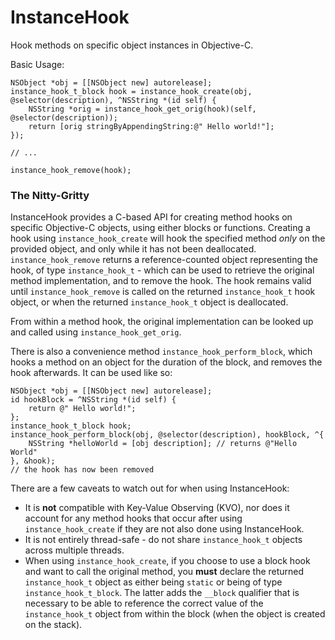 InstanceHook
============

Hook methods on specific object instances in Objective-C.

Basic Usage:

    NSObject *obj = [[NSObject new] autorelease];
    instance_hook_t_block hook = instance_hook_create(obj, @selector(description), ^NSString *(id self) {
		NSString *orig = instance_hook_get_orig(hook)(self, @selector(description));
		return [orig stringByAppendingString:@" Hello world!"];
	});
	
	// ...
	
	instance_hook_remove(hook);

### The Nitty-Gritty

InstanceHook provides a C-based API for creating method hooks on specific Objective-C objects, using either blocks or functions. Creating a hook using `instance_hook_create` will hook the specified method *only* on the provided object, and only while it has not been deallocated. `instance_hook_remove` returns a reference-counted object representing the hook, of type `instance_hook_t` - which can be used to retrieve the original method implementation, and to remove the hook. The hook remains valid until `instance_hook_remove` is called on the returned `instance_hook_t` hook object, or when the returned `instance_hook_t` object is deallocated.

From within a method hook, the original implementation can be looked up and called using `instance_hook_get_orig`. 

There is also a convenience method `instance_hook_perform_block`, which hooks a method on an object for the duration of the block, and removes the hook afterwards. It can be used like so:

	NSObject *obj = [[NSObject new] autorelease];
	id hookBlock = ^NSString *(id self) {
		return @" Hello world!";
	};
	instance_hook_t_block hook;
	instance_hook_perform_block(obj, @selector(description), hookBlock, ^{
		NSString *helloWorld = [obj description]; // returns @"Hello World"
	}, &hook);
	// the hook has now been removed

There are a few caveats to watch out for when using InstanceHook:

* It is **not** compatible with Key-Value Observing (KVO), nor does it account for any method hooks that occur after using `instance_hook_create` if they are not also done using InstanceHook.
* It is not entirely thread-safe - do not share `instance_hook_t` objects across multiple threads.
* When using `instance_hook_create`, if you choose to use a block hook and want to call the original method, you **must** declare the returned `instance_hook_t` object as either being `static` or being of type `instance_hook_t_block`. The latter adds the `__block` qualifier that is necessary to be able to reference the correct value of the `instance_hook_t` object from within the block (when the object is created on the stack).
